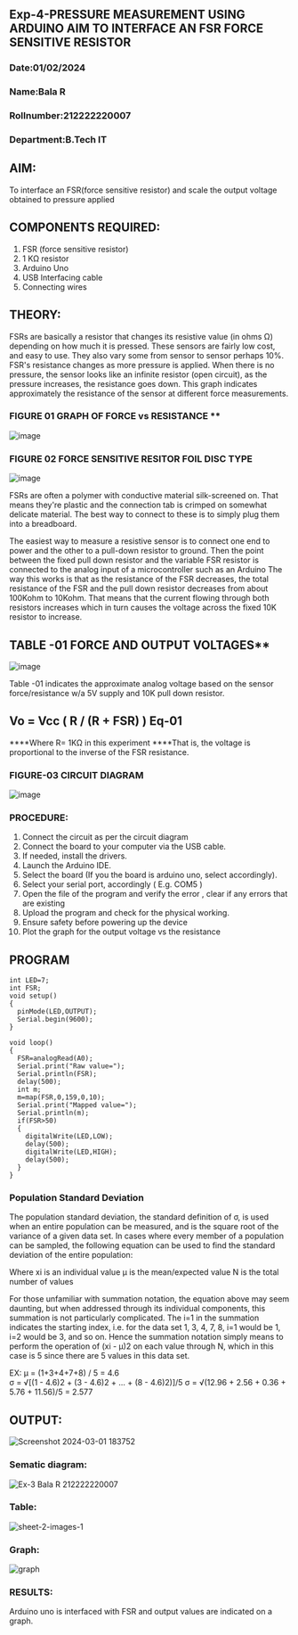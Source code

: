 ## Exp-4-PRESSURE MEASUREMENT USING ARDUINO AIM TO INTERFACE AN FSR FORCE SENSITIVE RESISTOR
### Date:01/02/2024
### Name:Bala R
### Rollnumber:212222220007
### Department:B.Tech IT

## AIM: 
To interface an FSR(force sensitive resistor) and scale the output voltage obtained to pressure applied 
 
## COMPONENTS REQUIRED:
1.	FSR  (force sensitive resistor)
2.	1 KΩ resistor 
3.	Arduino Uno 
4.	USB Interfacing cable 
5.	Connecting wires 


## THEORY: 
FSRs are basically a resistor that changes its resistive value (in ohms Ω) depending on how much it is pressed. These sensors are fairly low cost, and easy to use. They also vary some from sensor to sensor perhaps 10%. FSR's resistance changes as more pressure is applied. When there is no pressure, the sensor looks like an infinite resistor (open circuit), as the pressure increases, the resistance goes down. This graph indicates approximately the resistance of the sensor at different force measurements.
 

### FIGURE 01 GRAPH OF FORCE vs RESISTANCE **
![image](https://user-images.githubusercontent.com/36288975/163532939-d6888ae1-4068-4d83-86a7-fc4c32d5179e.png)

### FIGURE 02 FORCE SENSITIVE RESITOR FOIL DISC TYPE
![image](https://user-images.githubusercontent.com/36288975/163532957-82d57567-a1c3-48c5-8a87-7ea66d6fca49.png)

FSRs are often a polymer with conductive material silk-screened on. That means they're plastic and the connection tab is crimped on somewhat delicate material. The best way to connect to these is to simply plug them into a breadboard.

The easiest way to measure a resistive sensor is to connect one end to power and the other to a pull-down resistor to ground. Then the point between the fixed pull down resistor and the variable FSR resistor is connected to the analog input of a microcontroller such as an Arduino The way this works is that as the resistance of the FSR decreases, the total resistance of the FSR and the pull down resistor decreases from about 100Kohm to 10Kohm. That means that the current flowing through both resistors increases which in turn causes the voltage across the fixed 10K resistor to increase.

## TABLE -01 FORCE AND OUTPUT VOLTAGES**
 ![image](https://user-images.githubusercontent.com/36288975/163532972-2b909551-12c9-485d-adb1-d1e988d557bd.png)
	
Table -01 indicates the approximate analog voltage based on the sensor force/resistance w/a 5V supply and 10K pull down resistor.

## Vo = Vcc ( R / (R + FSR) )								Eq-01

****Where R= 1KΩ in this experiment 
****That is, the voltage is proportional to the inverse of the FSR resistance.

### FIGURE-03 CIRCUIT DIAGRAM
![image](https://user-images.githubusercontent.com/36288975/163532979-a2a5cb5c-f495-442c-843e-bebb82737a35.png)

### PROCEDURE:
1.	Connect the circuit as per the circuit diagram 
2.	Connect the board to your computer via the USB cable.
3.	If needed, install the drivers.
4.	Launch the Arduino IDE.
5.	Select the board (If you the board is arduino uno, select accordingly).
6.	Select your serial port, accordingly ( E.g. COM5 )
7.	Open the file of the program  and verify the error , clear if any errors that are existing 
8.	Upload the program and check for the physical working. 
9.	Ensure safety before powering up the device 
10.	Plot the graph for the output voltage vs the resistance 

## PROGRAM
```
int LED=7;
int FSR;
void setup()
{
  pinMode(LED,OUTPUT);
  Serial.begin(9600);
}

void loop()
{
  FSR=analogRead(A0);
  Serial.print("Raw value=");
  Serial.println(FSR);
  delay(500);
  int m;
  m=map(FSR,0,159,0,10);
  Serial.print("Mapped value=");
  Serial.println(m);
  if(FSR>50)
  {
    digitalWrite(LED,LOW);
    delay(500);
    digitalWrite(LED,HIGH);
    delay(500);
  }
}
```

### Population Standard Deviation
The population standard deviation, the standard definition of σ, is used when an entire population can be measured, and is the square root of the variance of a given data set. In cases where every member of a population can be sampled, the following equation can be used to find the standard deviation of the entire population:

Where
xi is an individual value
μ is the mean/expected value
N is the total number of values

For those unfamiliar with summation notation, the equation above may seem daunting, but when addressed through its individual components, this summation is not particularly complicated. The i=1 in the summation indicates the starting index, i.e. for the data set 1, 3, 4, 7, 8, i=1 would be 1, i=2 would be 3, and so on. Hence the summation notation simply means to perform the operation of (xi - μ)2 on each value through N, which in this case is 5 since there are 5 values in this data set.

EX:           μ = (1+3+4+7+8) / 5 = 4.6        
σ = √[(1 - 4.6)2 + (3 - 4.6)2 + ... + (8 - 4.6)2)]/5
σ = √(12.96 + 2.56 + 0.36 + 5.76 + 11.56)/5 = 2.577

## OUTPUT:
![Screenshot 2024-03-01 183752](https://github.com/balar2004/EXPERIMENT-NO--04-PRESSURE-MEASUREMENT-USING-ARDUINO-AIM-To-interface-an-FSR-force-sensitive-resist/assets/118791778/f1f7b837-7bac-45bf-b602-51bd83c05020)
### Sematic diagram:
![Ex-3 Bala R 212222220007](https://github.com/balar2004/EXPERIMENT-NO--04-PRESSURE-MEASUREMENT-USING-ARDUINO-AIM-To-interface-an-FSR-force-sensitive-resist/assets/118791778/b84c4bb1-941d-484e-848f-757396622eb1)
### Table:
![sheet-2-images-1](https://github.com/balar2004/EXPERIMENT-NO--04-PRESSURE-MEASUREMENT-USING-ARDUINO-AIM-To-interface-an-FSR-force-sensitive-resist/assets/118791778/b2bc4c1c-bcaa-4b34-bea7-791b49746480)
### Graph:
![graph](https://github.com/balar2004/EXPERIMENT-NO--04-PRESSURE-MEASUREMENT-USING-ARDUINO-AIM-To-interface-an-FSR-force-sensitive-resist/assets/118791778/2c481edb-3502-4e35-aade-e74f283a0eb9)

### RESULTS: 
Arduino uno is interfaced with FSR and output values are indicated on a graph.

